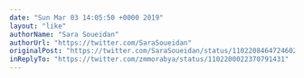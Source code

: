 ```yaml
---
date: "Sun Mar 03 14:05:50 +0000 2019"
layout: "like"
authorName: "Sara Soueidan"
authorUrl: "https://twitter.com/SaraSoueidan"
originalPost: "https://twitter.com/SaraSoueidan/status/1102208464724602880"
inReplyTo: "https://twitter.com/zmmorabya/status/1102200022370791431"
---
```

